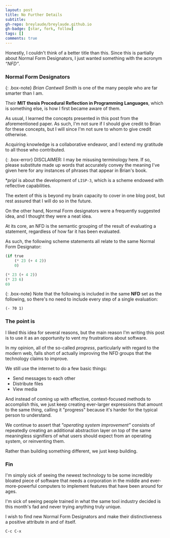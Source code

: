 ```yaml
---
layout: post
title: No Further Details
subtitle: 
gh-repo: breylaude/breylaude.github.io
gh-badge: [star, fork, follow]
tags: []
comments: true
---
```


Honestly, I couldn't think of a better title than this. Since this is partially about Normal Form Designators, I just wanted something with the acronym *“NFD”*.

### Normal Form Designators
{: .box-note}
*Brian Cantwell Smith* is one of the many people who are far smarter than I am. 

Their **MIT thesis Procedural Reflection in Programming Languages**, which is something else, is how I first became aware of them.

As usual, I learned the concepts presented in this post from the aforementioned paper. As such, I'm not sure if I should give credit to Brian for these concepts, but I will since I'm not sure to whom to give credit otherwise. 

Acquiring knowledge is a collaborative endeavor, and I extend my gratitude to all those who contributed.

{: .box-error}
DISCLAIMER: I may be misusing terminology here. If so, please substitute made up words that accurately convey the meaning I've given here for any instances of phrases that appear in Brian's book.

**pripl* is about the development of `LISP-3`, which is a scheme endowed with reflective capabilities. 

The extent of this is beyond my brain capacity to cover in one blog post, but rest assured that I will do so in the future. 

On the other hand, Normal Form designators were a frequently suggested idea, and I thought they were a neat idea.

At its core, an NFD is the semantic grouping of the result of evaluating a statement, regardless of how far it has been evaluated.

As such, the following scheme statements all relate to the same Normal Form Designator:

```haskell
(if true
    (* 23 (+ 4 2))
    0)

(* 23 (+ 4 2))
(* 23 6)
69
```

{: .box-note}
Note that the following is included in the same **NFD** set as the following, so there's no need to include every step of a single evaluation:

`(- 70 1)`

### The point is
I liked this idea for several reasons, but the main reason I'm writing this post is to use it as an opportunity to vent my frustrations about software.

In my opinion, all of the so-called *progress*, particularly with regard to the modern web, falls short of actually improving the NFD groups that the technology claims to improve.

We still use the internet to do a few basic things:
- Send messages to each other
- Distribute files
- View media

And instead of coming up with effective, context-focused methods to accomplish this, we just keep creating ever-larger expressions that amount to the same thing, calling it "progress" because it's harder for the typical person to understand.

We continue to assert that *"operating system improvement"* consists of repeatedly creating an additional abstraction layer on top of the same meaningless signifiers of what users should expect from an operating system, or reinventing them.

Rather than building something different, we just keep building.

### Fin
I'm simply sick of seeing the newest technology to be some incredibly bloated piece of software that needs a corporation in the middle and ever-more-powerful computers to implement features that have been around for ages.

I'm sick of seeing people trained in what the same tool industry decided is this month's fad and never trying anything truly unique.

I wish to find new Normal Form Designators and make their distinctiveness a positive attribute in and of itself.

`C-c C-x`

